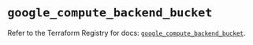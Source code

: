 # `google_compute_backend_bucket`

Refer to the Terraform Registry for docs: [`google_compute_backend_bucket`](https://registry.terraform.io/providers/hashicorp/google-beta/6.29.0/docs/resources/google_compute_backend_bucket).

